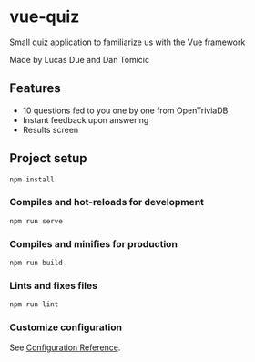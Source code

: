 # vue-quiz
Small quiz application to familiarize us with the Vue framework

Made by Lucas Due and Dan Tomicic

## Features
 - 10 questions fed to you one by one from OpenTriviaDB
 - Instant feedback upon answering
 - Results screen

## Project setup
```
npm install
```

### Compiles and hot-reloads for development
```
npm run serve
```

### Compiles and minifies for production
```
npm run build
```

### Lints and fixes files
```
npm run lint
```

### Customize configuration
See [Configuration Reference](https://cli.vuejs.org/config/).

